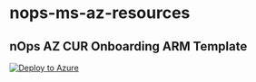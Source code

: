 # nops-ms-az-resources

## nOps AZ CUR Onboarding ARM Template
[![Deploy to Azure](https://aka.ms/deploytoazurebutton)](https://portal.azure.com/#create/Microsoft.Template/uri/https://raw.githubusercontent.com/nops-io/nops-ms-az-resources/main/nops-az-cur-onboarding-arm-template.json)
